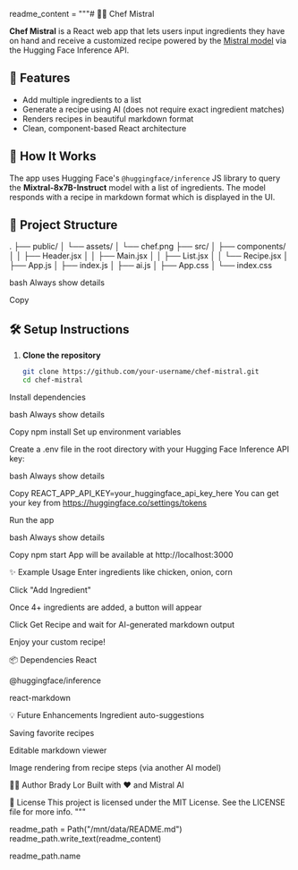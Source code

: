 readme_content = """# 👨‍🍳 Chef Mistral

**Chef Mistral** is a React web app that lets users input ingredients they have on hand and receive a customized recipe powered by the [Mistral model](https://huggingface.co/mistralai/Mixtral-8x7B-Instruct-v0.1) via the Hugging Face Inference API.

## 🚀 Features

- Add multiple ingredients to a list
- Generate a recipe using AI (does not require exact ingredient matches)
- Renders recipes in beautiful markdown format
- Clean, component-based React architecture

## 🧠 How It Works

The app uses Hugging Face's `@huggingface/inference` JS library to query the **Mixtral-8x7B-Instruct** model with a list of ingredients. The model responds with a recipe in markdown format which is displayed in the UI.

## 📁 Project Structure

.
├── public/
│ └── assets/
│ └── chef.png
├── src/
│ ├── components/
│ │ ├── Header.jsx
│ │ ├── Main.jsx
│ │ ├── List.jsx
│ │ └── Recipe.jsx
│ ├── App.js
│ ├── index.js
│ ├── ai.js
│ ├── App.css
│ └── index.css

bash
Always show details

Copy

## 🛠️ Setup Instructions

1. **Clone the repository**
   ```bash
   git clone https://github.com/your-username/chef-mistral.git
   cd chef-mistral
Install dependencies

bash
Always show details

Copy
npm install
Set up environment variables

Create a .env file in the root directory with your Hugging Face Inference API key:

bash
Always show details

Copy
REACT_APP_API_KEY=your_huggingface_api_key_here
You can get your key from https://huggingface.co/settings/tokens

Run the app

bash
Always show details

Copy
npm start
App will be available at http://localhost:3000

✨ Example Usage
Enter ingredients like chicken, onion, corn

Click "Add Ingredient"

Once 4+ ingredients are added, a button will appear

Click Get Recipe and wait for AI-generated markdown output

Enjoy your custom recipe!

📦 Dependencies
React

@huggingface/inference

react-markdown

💡 Future Enhancements
Ingredient auto-suggestions

Saving favorite recipes

Editable markdown viewer

Image rendering from recipe steps (via another AI model)

🧑‍💻 Author
Brady Lor
Built with ❤️ and Mistral AI

📄 License
This project is licensed under the MIT License. See the LICENSE file for more info.
"""

readme_path = Path("/mnt/data/README.md")
readme_path.write_text(readme_content)

readme_path.name
